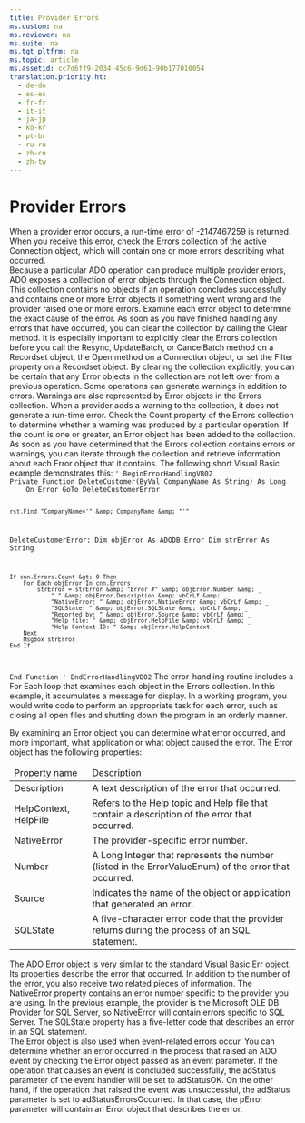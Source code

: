 ```yaml
---
title: Provider Errors
ms.custom: na
ms.reviewer: na
ms.suite: na
ms.tgt_pltfrm: na
ms.topic: article
ms.assetid: cc7d6ff9-2034-45c6-9d61-90b177010054
translation.priority.ht: 
  - de-de
  - es-es
  - fr-fr
  - it-it
  - ja-jp
  - ko-kr
  - pt-br
  - ru-ru
  - zh-cn
  - zh-tw
---
```

# Provider Errors
<?xml version="1.0" encoding="utf-8"?>
<developerReferenceWithoutSyntaxDocument xmlns="http://ddue.schemas.microsoft.com/authoring/2003/5" xmlns:xlink="http://www.w3.org/1999/xlink" xmlns:xsi="http://www.w3.org/2001/XMLSchema-instance" xsi:schemaLocation="http://ddue.schemas.microsoft.com/authoring/2003/5 http://dduestorage.blob.core.windows.net/ddueschema/developer.xsd">
  <introduction>
    <para>When a provider error occurs, a run-time error of -2147467259 is returned. When you receive this error, check the <legacyBold>Errors</legacyBold> collection of the active <legacyBold>Connection</legacyBold> object, which will contain one or more errors describing what occurred.</para>
  </introduction>
  <section>
    <title>The ADO Errors Collection</title>
    <content>
      <para>Because a particular ADO operation can produce multiple provider errors, ADO exposes a collection of error objects through the <legacyBold>Connection</legacyBold> object. This collection contains no objects if an operation concludes successfully and contains one or more <legacyBold>Error</legacyBold> objects if something went wrong and the provider raised one or more errors. Examine each error object to determine the exact cause of the error.</para>
      <para>As soon as you have finished handling any errors that have occurred, you can clear the collection by calling the <legacyBold>Clear</legacyBold> method. It is especially important to explicitly clear the <legacyBold>Errors</legacyBold> collection before you call the <legacyBold>Resync</legacyBold>, <legacyBold>UpdateBatch</legacyBold>, or <legacyBold>CancelBatch</legacyBold> method on a <legacyBold>Recordset</legacyBold> object, the <legacyBold>Open</legacyBold> method on a <legacyBold>Connection</legacyBold> object, or set the <legacyBold>Filter</legacyBold> property on a <legacyBold>Recordset</legacyBold> object. By clearing the collection explicitly, you can be certain that any <legacyBold>Error</legacyBold> objects in the collection are not left over from a previous operation.</para>
      <para>Some operations can generate warnings in addition to errors. Warnings are also represented by <legacyBold>Error</legacyBold> objects in the <legacyBold>Errors</legacyBold> collection. When a provider adds a warning to the collection, it does not generate a run-time error. Check the <legacyBold>Count</legacyBold> property of the <legacyBold>Errors</legacyBold> collection to determine whether a warning was produced by a particular operation. If the count is one or greater, an <legacyBold>Error</legacyBold> object has been added to the collection. As soon as you have determined that the <legacyBold>Errors</legacyBold> collection contains errors or warnings, you can iterate through the collection and retrieve information about each <legacyBold>Error</legacyBold> object that it contains. The following short Visual Basic example demonstrates this:</para>
      <code>' BeginErrorHandlingVB02
Private Function DeleteCustomer(ByVal CompanyName As String) As Long
    On Error GoTo DeleteCustomerError
    
    rst.Find "CompanyName='" &amp; CompanyName &amp; "'"
DeleteCustomerError:
Dim objError As ADODB.Error
Dim strError As String

    If cnn.Errors.Count &gt; 0 Then
        For Each objError In cnn.Errors
            strError = strError &amp; "Error #" &amp; objError.Number &amp; _
                " " &amp; objError.Description &amp; vbCrLf &amp; _
                "NativeError: " &amp; objError.NativeError &amp; vbCrLf &amp; _
                "SQLState: " &amp; objError.SQLState &amp; vbCrLf &amp; _
                "Reported by: " &amp; objError.Source &amp; vbCrLf &amp; _
                "Help file: " &amp; objError.HelpFile &amp; vbCrLf &amp; _
                "Help Context ID: " &amp; objError.HelpContext
        Next
        MsgBox strError
    End If
End Function
' EndErrorHandlingVB02</code>
      <para>The error-handling routine includes a <legacyBold>For Each</legacyBold> loop that examines each object in the <legacyBold>Errors</legacyBold> collection. In this example, it accumulates a message for display. In a working program, you would write code to perform an appropriate task for each error, such as closing all open files and shutting down the program in an orderly manner.</para>
    </content>
  </section>
  <section>
    <title>The Error Object</title>
    <content>
      <para>By examining an <legacyBold>Error</legacyBold> object you can determine what error occurred, and more important, what application or what object caused the error. The <legacyBold>Error</legacyBold> object has the following properties:</para>
      <table xmlns:caps="http://schemas.microsoft.com/build/caps/2013/11">
        <thead>
          <tr>
            <TD>
              <para>Property name</para>
            </TD>
            <TD>
              <para>Description</para>
            </TD>
          </tr>
        </thead>
        <tbody>
          <tr>
            <TD>
              <para>               <legacyBold>Description</legacyBold>             </para>
            </TD>
            <TD>
              <para>A text description of the error that occurred.</para>
            </TD>
          </tr>
          <tr>
            <TD>
              <para>               <legacyBold>HelpContext, HelpFile</legacyBold>             </para>
            </TD>
            <TD>
              <para>Refers to the Help topic and Help file that contain a description of the error that occurred.</para>
            </TD>
          </tr>
          <tr>
            <TD>
              <para>               <legacyBold>NativeError</legacyBold>             </para>
            </TD>
            <TD>
              <para>The provider-specific error number.</para>
            </TD>
          </tr>
          <tr>
            <TD>
              <para>               <legacyBold>Number</legacyBold>             </para>
            </TD>
            <TD>
              <para>A Long Integer that represents the number (listed in the <legacyBold>ErrorValueEnum</legacyBold>) of the error that occurred.</para>
            </TD>
          </tr>
          <tr>
            <TD>
              <para>               <legacyBold>Source</legacyBold>             </para>
            </TD>
            <TD>
              <para>Indicates the name of the object or application that generated an error.</para>
            </TD>
          </tr>
          <tr>
            <TD>
              <para>               <legacyBold>SQLState</legacyBold>             </para>
            </TD>
            <TD>
              <para>A five-character error code that the provider returns during the <?Comment jrs: processing? 2006-06-26T11:22:00Z  Id='0?>process <?CommentEnd Id='0'
    ?>of an SQL statement.</para>
            </TD>
          </tr>
        </tbody>
      </table>
      <para>The ADO <legacyBold>Error</legacyBold> object is very similar to the standard Visual Basic <legacyBold>Err</legacyBold> object. Its properties describe the error that occurred. In addition to the number of the error, you also receive two related pieces of information. The <legacyBold>NativeError</legacyBold> property contains an error number specific to the provider you are using. In the previous example, the provider is the Microsoft OLE DB Provider for SQL Server, so <legacyBold>NativeError</legacyBold> will contain errors specific to SQL Server. The <legacyBold>SQLState</legacyBold> property has a five-letter code that describes an error in an SQL statement.</para>
    </content>
  </section>
  <section>
    <title>Event-Related Errors</title>
    <content>
      <para>The <legacyBold>Error</legacyBold> object is also used when event-related errors occur. You can determine whether an error occurred in the process that raised an ADO event by checking the <legacyBold>Error</legacyBold> object passed as an event parameter.</para>
      <para>If the operation that causes an event is concluded successfully, the <legacyItalic>adStatus</legacyItalic> parameter of the event handler will be set to <legacyItalic>adStatusOK</legacyItalic>. On the other hand, if the operation that raised the event was unsuccessful, the <legacyItalic>adStatus</legacyItalic> parameter is set to <legacyItalic>adStatusErrorsOccurred</legacyItalic>. In that case, the <legacyItalic>pError</legacyItalic> parameter will contain an <legacyBold>Error</legacyBold> object that describes the error.</para>
    </content>
  </section>
  <relatedTopics />
</developerReferenceWithoutSyntaxDocument>